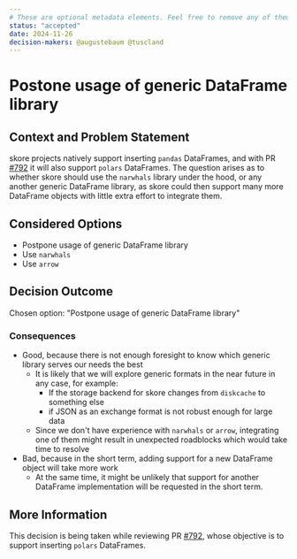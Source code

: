 ```yaml
---
# These are optional metadata elements. Feel free to remove any of them.
status: "accepted"
date: 2024-11-26
decision-makers: @augustebaum @tuscland
---
```


# Postone usage of generic DataFrame library

## Context and Problem Statement

skore projects natively support inserting `pandas` DataFrames, and with PR [#792](https://github.com/probabl-ai/skore/pull/792) it will also support `polars` DataFrames.
The question arises as to whether skore should use the `narwhals` library under the hood, or any another generic DataFrame library, as skore could then support many more DataFrame objects with little extra effort to integrate them. 

## Considered Options

* Postpone usage of generic DataFrame library
* Use `narwhals`
* Use `arrow`

## Decision Outcome

Chosen option: "Postpone usage of generic DataFrame library" 

<!-- This is an optional element. Feel free to remove. -->
### Consequences

* Good, because there is not enough foresight to know which generic library serves our needs the best
    - It is likely that we will explore generic formats in the near future in any case, for example:
        - If the storage backend for skore changes from `diskcache` to something else
        - if JSON as an exchange format is not robust enough for large data
    - Since we don't have experience with `narwhals` or `arrow`, integrating one of them might result in unexpected roadblocks which would take time to resolve
* Bad, because in the short term, adding support for a new DataFrame object will take more work
    - At the same time, it might be unlikely that support for another DataFrame implementation will be requested in the short term.

<!-- This is an optional element. Feel free to remove. -->
## More Information

This decision is being taken while reviewing PR [#792](https://github.com/probabl-ai/skore/pull/792), whose objective is to support inserting `polars` DataFrames.
